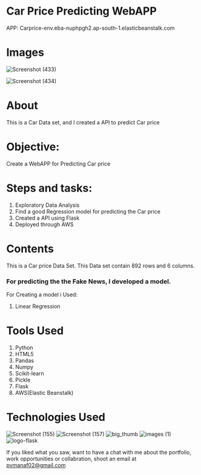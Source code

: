 
# Car Price Predicting WebAPP
 
APP: Carprice-env.eba-nuphpgh2.ap-south-1.elasticbeanstalk.com


# Images
![Screenshot (433)](https://user-images.githubusercontent.com/84491967/152542759-e141ea06-e5e8-4175-ab77-301ecef44a28.png)


![Screenshot (434)](https://user-images.githubusercontent.com/84491967/152542974-8cb4b0a6-fd3c-40c4-986e-d8acc70747f6.png)


# About

This is a Car Data set, and I created a API to predict Car price

# Objective: 
Create a WebAPP for Predicting Car price
# Steps and tasks:
1. Exploratory Data Analysis
2. Find a good Regression model for predicting the Car price
3. Created a API using Flask
4. Deployed through AWS




# Contents
This is a Car price Data Set. This Data set contain 892 rows and 6 columns.

### For predicting the the Fake News, I developed a model.

For Creating a model i Used:

1. Linear Regression



# Tools Used

1) Python
2) HTML5
3) Pandas
4) Numpy
5) Scikit-learn
6) Pickle
7) Flask
8) AWS(Elastic Beanstalk)





# Technologies Used
![Screenshot (155)](https://user-images.githubusercontent.com/84491967/139635128-5ac86cca-3de3-483e-9ba2-d0de52da5e49.png)
![Screenshot (157)](https://user-images.githubusercontent.com/84491967/140642806-d77b4a89-7c81-4fd7-83da-2c1f694212f6.png)
![big_thumb](https://user-images.githubusercontent.com/84491967/168413668-b894f145-b615-4597-b110-a8801788cfcf.jpg)
![images (1)](https://user-images.githubusercontent.com/84491967/168414158-c709e329-e809-4584-974f-510eaf0f0d9d.jpg)
![logo-flask](https://user-images.githubusercontent.com/84491967/168413929-106a658d-ef3b-4aa4-adbd-83069a80ecd8.png)




If you liked what you saw, want to have a chat with me about the portfolio, work opportunities or collabration, shoot an email at pvmanaf02@gmail.com

